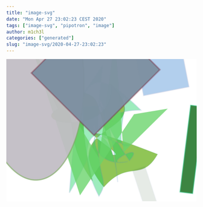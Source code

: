 ```yaml
---
title: "image-svg"
date: "Mon Apr 27 23:02:23 CEST 2020"
tags: ["image-svg", "pipotron", "image"]
author: m1ch3l
categories: ["generated"]
slug: "image-svg/2020-04-27-23:02:23"
---
```


![](image.svg)
